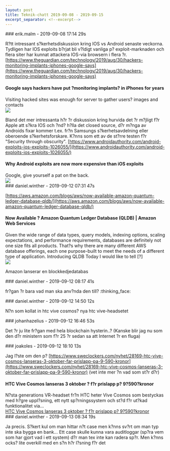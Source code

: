 ```yaml
---
layout: post
title: Teknik-chatt 2019-09-08 - 2019-09-15
excerpt_separator: <!--excerpt-->
---
```

<section class="message" markdown="1">
### erik.malm - 2019-09-08 17:14 29s

R?tt intressant s?kerhetsdiskussion kring IOS vs Android senaste veckorna. Tydligen har IOS exploits b?rjat bli v?ldigt vanliga p? exploit-marknaden och flera siter har kunnat attackera IOS-via browsern i flera ?r.
[https://www.theguardian.com/technology/2019/aug/30/hackers-monitoring-implants-iphones-google-says](https://www.theguardian.com/technology/2019/aug/30/hackers-monitoring-implants-iphones-google-says)

<div class="attachment"><h4>Google says hackers have put ?monitoring implants? in iPhones for years</h4><div class="text">Visiting hacked sites was enough for server to gather users? images and contacts</div>
<a href="https://www.theguardian.com/technology/2019/aug/30/hackers-monitoring-implants-iphones-google-says"><img src="https://i.guim.co.uk/img/media/7437f5794951091d34c0edd1f392a2c745095934/0_0_3990_2394/master/3990.jpg?width=1200&height=630&quality=85&auto=format&fit=crop&overlay-align=bottom%2Cleft&overlay-width=100p&overlay-base64=L2ltZy9zdGF0aWMvb3ZlcmxheXMvdGctZGVmYXVsdC5wbmc&enable=upscale&s=ae082cc489e72457af90f81e29d51f52" fallback="Google says hackers have put ?monitoring implants? in iPhones for years"/></a></div>
    
Bland det mer intressanta h?r ?r diskussion kring hurvida det ?r m?jligt f?r Apple att s?kra IOS och ?nd? h?lla det closed source, d?r m?nga av Androids fixar kommer t.ex. fr?n Samsungs s?kerhetsavdelning eller oberoende s?kerhetsforskare.
K?nns som ett av de st?rre testen f?r "Security through obscurity".
[https://www.androidauthority.com/android-exploits-ios-exploits-1026055/](https://www.androidauthority.com/android-exploits-ios-exploits-1026055/)

<div class="attachment"><h4>Why Android exploits are now more expensive than iOS exploits</h4><div class="text">Google, give yourself a pat on the back.</div>
<a href="https://www.androidauthority.com/android-exploits-ios-exploits-1026055/"><img src="https://cdn57.androidauthority.net/wp-content/uploads/2019/01/security-protection-anti-virus-software-60504-920x470.jpeg" fallback="Why Android exploits are now more expensive than iOS exploits"/></a></div>
    
</section>
<section class="message" markdown="1">
### daniel.winther - 2019-09-12 07:31 47s

[https://aws.amazon.com/blogs/aws/now-available-amazon-quantum-ledger-database-qldb/](https://aws.amazon.com/blogs/aws/now-available-amazon-quantum-ledger-database-qldb/)

<div class="attachment"><h4>Now Available ? Amazon Quantum Ledger Database (QLDB) | Amazon Web Services</h4><div class="text">Given the wide range of data types, query models, indexing options, scaling expectations, and performance requirements, databases are definitely not one size fits all products. That?s why there are many different AWS database offerings, each one purpose-built to meet the needs of a different type of application. Introducing QLDB Today I would like to tell [?]</div>
<a href="https://aws.amazon.com/blogs/aws/now-available-amazon-quantum-ledger-database-qldb/"><img src="https://d2908q01vomqb2.cloudfront.net/da4b9237bacccdf19c0760cab7aec4a8359010b0/2019/09/09/qldb_blob_2.png" fallback="Now Available ? Amazon Quantum Ledger Database (QLDB) | Amazon Web Services"/></a></div>
    
Amazon lanserar en blockkedjedatabas
</section>
<section class="message" markdown="1">
### daniel.winther - 2019-09-12 08:17 41s

fr?gan ?r bara vad man ska anv?nda den till? :thinking_face:
</section>
<section class="message" markdown="1">
### daniel.winther - 2019-09-12 14:50 12s

N?n som kollat in htc vive cosmos? nya htc vive-headsetet
</section>
<section class="message" markdown="1">
### johanhazelius - 2019-09-12 16:46 53s

Det ?r ju lite fr?gan med hela blockchain hysterin..? (Kanske blir jag nu som den d?r ministern som f?r 25 ?r sedan sa att Internet ?r en fluga)
</section>
<section class="message" markdown="1">
### joakoles - 2019-09-12 18:10 13s

Jag l?ste om den p? [https://www.sweclockers.com/nyhet/28169-htc-vive-cosmos-lanseras-3-oktober-far-prislapp-pa-9-590-kronor](https://www.sweclockers.com/nyhet/28169-htc-vive-cosmos-lanseras-3-oktober-far-prislapp-pa-9-590-kronor) (vet inte mer ?n vad som st?r d?r)

<div class="attachment"><h4>HTC Vive Cosmos lanseras 3 oktober ? f?r prislapp p? 9?590?kronor</h4><div class="text">N?sta generations VR-headset fr?n HTC heter Vive Cosmos som bestyckas med h?gre uppl?sning, ett nytt sp?rningssystem och st?d f?r ut?kad funktionalitet via...</div>
<a href="https://www.sweclockers.com/nyhet/28169-htc-vive-cosmos-lanseras-3-oktober-far-prislapp-pa-9-590-kronor">HTC Vive Cosmos lanseras 3 oktober ? f?r prislapp p? 9?590?kronor</a></div>
    
</section>
<section class="message" markdown="1">
### daniel.winther - 2019-09-13 08:34 19s

Ja precis. S?kert kul om man hittar n?t case men k?nns sv?rt om man typ inte ska bygga en bank...
Ett case skulle kunna vara auditloggar (sp?ra vem som har gjort vad i ett system) d?r man tex inte kan radera sp?r. Men k?nns ocks? lite overkill med en s?n h?r l?sning f?r det

<!--excerpt-->
</section>